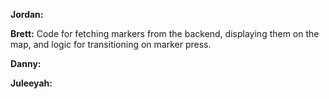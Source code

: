 **Jordan:**

**Brett:** Code for fetching markers from the backend, displaying them on the map, and logic for transitioning on marker press.

**Danny:**

**Juleeyah:**
